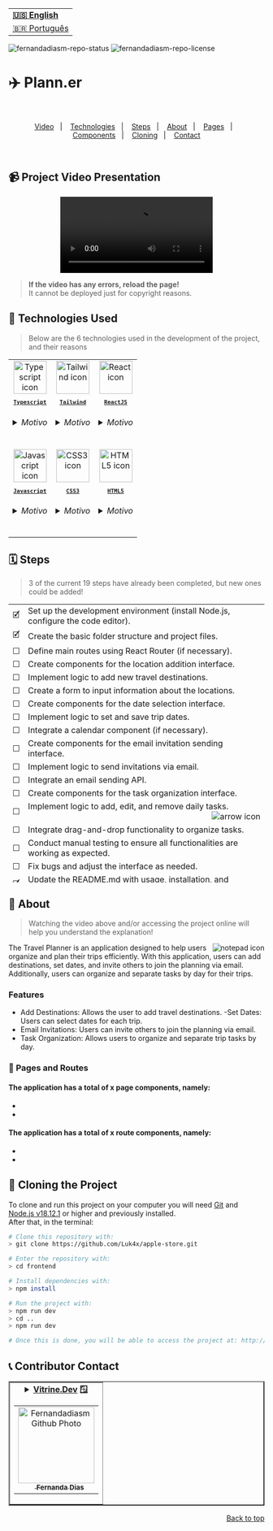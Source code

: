 <table align="right">
  <tr>
    <td>
      <b><a href="readme-en.md">🇺🇸 English</a></b>
    </td>
  </tr>
  <tr>
    <td>
      <a href="README.md">🇧🇷 Português</a>
    </td>
  </tr>
</table>

![fernandadiasm-repo-status](https://img.shields.io/badge/Status-Developing-lightgrey?style=for-the-badge&logo=headspace&logoColor=green&color=lightgrey)
![fernandadiasm-repo-license](https://img.shields.io/github/license/fernandadiasm/travelPlanner?style=for-the-badge&logo=unlicense&logoColor=purple&color=lightgrey)

# ✈️ Plann.er

<br>
<p align="center">
  <a href="#-project-video-presentation">Video</a>&nbsp;&nbsp;&nbsp;|&nbsp;&nbsp;&nbsp;
  <a href="#-technologies-used">Technologies</a>&nbsp;&nbsp;&nbsp;|&nbsp;&nbsp;&nbsp;
  <a href="#%EF%B8%8F-steps">Steps</a>&nbsp;&nbsp;&nbsp;|&nbsp;&nbsp;&nbsp;
  <a href="#-about">About</a>&nbsp;&nbsp;&nbsp;|&nbsp;&nbsp;&nbsp;
  <a href="#-pages-and-routes">Pages</a>&nbsp;&nbsp;&nbsp;|&nbsp;&nbsp;&nbsp;
  <a href="#-other-components">Components</a>&nbsp;&nbsp;&nbsp;|&nbsp;&nbsp;&nbsp;
  <a href="#-cloning-the-project">Cloning</a>&nbsp;&nbsp;&nbsp;|&nbsp;&nbsp;&nbsp;
  <a href="#-contributor-contact">Contact</a>
</p>
<br>

## 📹 Project Video Presentation

<div align="center">
  <video src="#" />
</div>

> **If the video has any errors, reload the page!**<br>
> It cannot be deployed just for copyright reasons.


## 🚀 Technologies Used

> Below are the 6 technologies used in the development of the project, and their reasons

<table align="center">
  <tr>
    <td align="center">
      <a href="https://www.typescriptlang.org/">
        <img src="https://skillicons.dev/icons?i=ts" width="65px" alt="Typescript icon"/><br>
        <sub>
          <b>
            <pre>Typescript</pre>
          </b>
        </sub>
      </a>
      <h6>
        <details>
          <summary>Motivo</summary>
          <br/>
          <i>Because it works very well with Next and is a Javascript superset, bringing features and good practices that give a lot of security during development and confidence in the result, such as its static typing and error checking.</i>
        </details>
      </h6>
    </td>
    <td align="center">
    <a href="https://tailwindcss.com/">
        <img src="https://skillicons.dev/icons?i=tailwind" width="65px" alt="Tailwind icon"/><br>
        <sub>
          <b>
            <pre>Tailwind</pre>
          </b>
        </sub>
      </a>
      <h6>
        <details>
          <summary>Motivo</summary>
          <br/>
          <i>By streamlining and standardizing the development of application styles, bringing several resources to better deal with CSS.</i>
        </details>
      </h6>
    </td>
    <td align="center">
      <a href="https://pt-br.reactjs.org/">
        <img src="https://skillicons.dev/icons?i=react" width="65px" alt="React icon"/><br>
        <sub>
          <b>
            <pre>ReactJS</pre>
          </b>
        </sub>
      </a>
      <h6>
        <details>
          <summary>Motivo</summary>
          <br/>
          <i>It's the base framework of the project, Next exists from it.</i>
        </details>
      </h6>
    </td>
  </tr>
    <tr>
    <td align="center">
      <a href="https://developer.mozilla.org/en-US/docs/Web/JavaScript/">
        <img src="https://skillicons.dev/icons?i=js" width="65px" alt="Javascript icon"/><br>
        <sub>
          <b>
            <pre>Javascript</pre>
          </b>
        </sub>
      </a>
      <h6>
        <details>
          <summary>Motivo</summary>
          <br/>
          <i>It's the base of Typescript.</i>
        </details>
      </h6>
    </td>
    <td align="center">
      <a href="https://developer.mozilla.org/en-US/docs/Web/CSS/">
        <img src="https://skillicons.dev/icons?i=css" width="65px" alt="CSS3 icon"/><br>
        <sub>
          <b>
            <pre>CSS3</pre>
          </b>
        </sub>
      </a>
      <h6>
        <details>
          <summary>Motivo</summary>
          <br/>
          <i>It's implied in Tailwind.</i>
        </details>
      </h6>
    </td>
    <td align="center">
      <a href="https://developer.mozilla.org/en-US/docs/Web/HTML/">
        <img src="https://skillicons.dev/icons?i=html" width="65px" alt="HTML5 icon"/><br>
        <sub>
          <b>
            <pre>HTML5</pre>
          </b>
        </sub>
      </a>
      <h6>
        <details>
          <summary>Motivo</summary>
          <br/>
          <i>It's implicit in the <code>TSX</code> syntax.</i>
        </details>
      </h6>
    </td>
</table>

## 🗓️ Steps

> 3 of the current 19 steps have already been completed, but new ones could be added!

<table align="center" height="548px">
  <tr>
    <td>
      🗹
    </td>
    <td>
      Set up the development environment (install Node.js, configure the code editor).
    </td>
  </tr>
  <tr>
    <td>
      🗹
    </td>
    <td>
       Create the basic folder structure and project files.
    </td>
  </tr>
  <tr>
    <td>
      ☐
    </td>
    <td>
      Define main routes using React Router (if necessary).
    </td>
  </tr>
  <tr>
    <td>
      ☐
    </td>
    <td>
      Create components for the location addition interface.
    </td>
  </tr>
  <tr>
    <td>
      ☐
    </td>
    <td>
      Implement logic to add new travel destinations.
    </td>
  </tr>
  <tr>
    <td>
      ☐
    </td>
    <td>
      Create a form to input information about the locations.
    </td>
  </tr>
  <tr>
    <td>
      ☐
    </td>
    <td>
      Create components for the date selection interface.
    </td>
  </tr>
  <tr>
    <td>
      ☐
    </td>
    <td>
      Implement logic to set and save trip dates.
    </td>
  </tr>
  <tr>
    <td>
      ☐
    </td>
    <td>
      Integrate a calendar component (if necessary).
    </td>
  </tr>
  <tr>
    <td>
      ☐
    </td>
    <td>
      Create components for the email invitation sending interface.
    </td>
  </tr>
  <tr>
    <td>
      ☐
    </td>
    <td>
      Implement logic to send invitations via email.
    </td>
  </tr>
  <tr>
    <td>
      ☐
    </td>
    <td>
      Integrate an email sending API.
    </td>
  </tr>
  <tr>
    <td>
      ☐
    </td>
    <td>
      Create components for the task organization interface.
    </td>
  </tr>
  <tr>
    <td>
      ☐
    </td>
    <td>
      Implement logic to add, edit, and remove daily tasks.
      <img align="right" src="https://user-images.githubusercontent.com/86276393/213449768-416cc5b4-e3a7-4774-85b8-9a58cb1f8ae6.png" alt="arrow icon" />
    </td>
  </tr>
  <tr>
    <td>
      ☐
    </td>
    <td>
      Integrate drag-and-drop functionality to organize tasks.
    </td>
  </tr>
  <tr>
    <td>
      ☐
    </td>
    <td>
      Conduct manual testing to ensure all functionalities are working as expected.
    </td>
  </tr>
  <tr>
    <td>
      ☐
    </td>
    <td>
      Fix bugs and adjust the interface as needed.
    </td>
  </tr>
  <tr>
    <td>
      🗹
    </td>
    <td>
      Update the README.md with usage, installation, and contribution instructions.
    </td>
  </tr>
  <tr>
    <td>
      ☐
    </td>
    <td>
      Deploy the application
    </td>
  </tr>
</table>


## 📝 About

> Watching the video above and/or accessing the project online will help you understand the explanation!


<img align="right" src="https://user-images.githubusercontent.com/86276393/212980660-edc0babb-f014-439f-b823-4a4e9ece7d45.png" alt="notepad icon" />
The Travel Planner is an application designed to help users organize and plan their trips efficiently. With this application, users can add destinations, set dates, and invite others to join the planning via email. Additionally, users can organize and separate tasks by day for their trips.

### Features
- Add Destinations: Allows the user to add travel destinations.
-Set Dates: Users can select dates for each trip.
- Email Invitations: Users can invite others to join the planning via email.
- Task Organization: Allows users to organize and separate trip tasks by day.


### 📄 Pages and Routes

#### The application has a total of x page components, namely:

-
-

#### The application has a total of x route components, namely:

-
-

## 📖 Cloning the Project

To clone and run this project on your computer you will need [Git](https://git-scm.com/) and [Node.js v18.12.1](https://nodejs.org/en/) or higher and previously installed.<br>
After that, in the terminal:

```bash
# Clone this repository with:
> git clone https://github.com/Luk4x/apple-store.git

# Enter the repository with:
> cd frontend
```
```bash
# Install dependencies with:
> npm install

# Run the project with:
> npm run dev
> cd ..
> npm run dev

# Once this is done, you will be able to access the project at: http://localhost:3000
```

## 📞 Contributor Contact

<table border="2">
  <tr>
    <td align="center">
      <details>
        <summary>
          <b><a href="https://cursos.alura.com.br/vitrinedev/fernandadiasm">Vitrine.Dev</a> 🪟</b>
          <table>
            <tr>
              <td align="center">
                <a href="https://github.com/fernandadiasm">
                  <img src="https://avatars.githubusercontent.com/fernandadiasm" width="150px;" alt="Fernandadiasm Github Photo"/>
                </a>
                <br>
                <a href="https://www.linkedin.com/in/fernandadm/">
                  <sub>
                    <img width="12px" src="https://user-images.githubusercontent.com/86276393/213034697-3d2b2048-7a83-435c-96aa-6e5fad0466eb.png" /> <b>Fernanda Dias</b>
                  </sub>
                </a>
              </td>
            </tr>
          </table>
        </summary>

| :placard: Vitrine.Dev | Fernanda Dias |
| -------------  | --- |
| :sparkles: Nome        | **✈️ Plann.er**
| :label: Tecnologias | typescript, reactjs, tailwind css, javascript, css, html
| :camera: Img         | <img src="#"/>

</details>
</td>
</tr>
</table>

<p align="right">
  <a href="#%EF%B8%8F-travelPlanner">Back to top</a>
</p>

<!--
  keep tecnology, phase numbers and vitrinedev techs updated
  add vitrinedev and portfolio-project tag
  Change Repo/Settings/Social Preview
-->